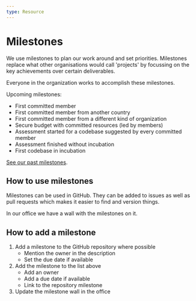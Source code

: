 ```yaml
---
type: Resource
---
```


# Milestones

We use milestones to plan our work around and set priorities. Milestones replace what other organisations would call 'projects' by focussing on the key achievements over certain deliverables.

Everyone in the organization works to accomplish these milestones.

Upcoming milestones:

* First committed member
* First committed member from another country
* First committed member from a different kind of organization
* Secure budget with committed resources (led by members)
* Assessment started for a codebase suggested by every committed member
* Assessment finished without incubation
* First codebase in incubation

[See our past milestones](past-milestones.md).

## How to use milestones

Milestones can be used in GitHub. They can be added to issues as well as pull requests which makes it easier to find and version things.

In our office we have a wall with the milestones on it.

## How to add a milestone

1. Add a milestone to the GitHub repository where possible
    * Mention the owner in the description
    * Set the due date if available
2. Add the milestone to the list above
    * Add an owner
    * Add a due date if available
    * Link to the repository milestone
3. Update the milestone wall in the office

